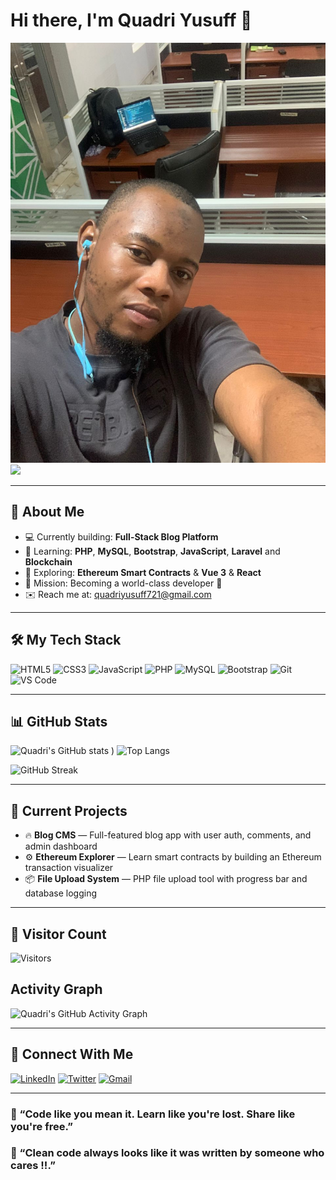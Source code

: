 # Hi there, I'm Quadri Yusuff 👋
<img src="https://raw.githubusercontent.com/Ayomidespenz/quadriyusuff/refs/heads/main/IMG-20250603-WA0013.jpg" width="600" />


<a href="https://github.com/Ayomidespenz">
  <img src="https://readme-typing-svg.herokuapp.com?font=Fira+Code&size=22&duration=3000&pause=1000&color=0e75b6&width=500&lines=Full-stack+Developer;Open+Source+Enthusiast;Learning+Ethereum+Smart+Contracts;Let%27s+Build+Awesome+Things!" />
</a>

---

## 🚀 About Me

- 💻 Currently building: **Full-Stack Blog Platform**  
- 🌱 Learning: **PHP**, **MySQL**, **Bootstrap**, **JavaScript**, **Laravel** and **Blockchain**
- 🧩 Exploring: **Ethereum Smart Contracts** & **Vue 3** & **React**
- 🧠 Mission: Becoming a world-class developer 💯
- ✉️ Reach me at: [quadriyusuff721@gmail.com](mailto:quadriyusuff721@gmail.com)

---

## 🛠️ My Tech Stack

![HTML5](https://img.shields.io/badge/HTML5-E34F26?style=flat&logo=html5&logoColor=white)
![CSS3](https://img.shields.io/badge/CSS3-1572B6?style=flat&logo=css3&logoColor=white)
![JavaScript](https://img.shields.io/badge/JavaScript-F7DF1E?style=flat&logo=javascript&logoColor=black)
![PHP](https://img.shields.io/badge/PHP-777BB4?style=flat&logo=php&logoColor=white)
![MySQL](https://img.shields.io/badge/MySQL-4479A1?style=flat&logo=mysql&logoColor=white)
![Bootstrap](https://img.shields.io/badge/Bootstrap-7952B3?style=flat&logo=bootstrap&logoColor=white)
![Git](https://img.shields.io/badge/Git-F05032?style=flat&logo=git&logoColor=white)
![VS Code](https://img.shields.io/badge/VS%20Code-007ACC?style=flat&logo=visual-studio-code&logoColor=white)

---

## 📊 GitHub Stats

![Quadri's GitHub stats](https://github-readme-stats.vercel.app/api?username=Ayomidespenz&show_icons=true&theme=tokyonight)
)
![Top Langs](https://github-readme-stats.vercel.app/api/top-langs/?username=Ayomidespenz&layout=compact&theme=tokyonight)


![GitHub Streak](https://github-readme-streak-stats.herokuapp.com?user=Ayomidespenz&theme=tokyonight)

---

## 📝 Current Projects

- 🔥 **Blog CMS** — Full-featured blog app with user auth, comments, and admin dashboard  
- ⚙️ **Ethereum Explorer** — Learn smart contracts by building an Ethereum transaction visualizer  
- 📦 **File Upload System** — PHP file upload tool with progress bar and database logging

---

## 👀 Visitor Count

![Visitors](https://komarev.com/ghpvc/?username=Ayomidespenz&style=flat&color=0e75b6)

## Activity Graph 
![Quadri's GitHub Activity Graph](https://github-readme-activity-graph.vercel.app/graph?username=Ayomidespenz&theme=tokyo-night)


---

## 🔗 Connect With Me

[![LinkedIn](https://img.shields.io/badge/LinkedIn-0077B5?style=flat&logo=linkedin&logoColor=white)](www.linkedin.com/in/quadri-yusuff-adisa)
[![Twitter](https://img.shields.io/badge/Twitter-1DA1F2?style=flat&logo=twitter&logoColor=white)](https://x.com/Ayomidespenz?t=F5atuWRImY6kQhTR-F4__w&s=09)
[![Gmail](https://img.shields.io/badge/Gmail-D14836?style=flat&logo=gmail&logoColor=white)](mailto:quadriyusuff721@gmail.com)

---

### 💬 “Code like you mean it. Learn like you're lost. Share like you're free.”
### 💬 “Clean code always looks like it was written by someone who cares !!.”
